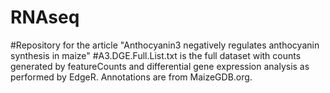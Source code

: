 # RNAseq
#Repository for the article "Anthocyanin3 negatively regulates anthocyanin synthesis in maize"
#A3.DGE.Full.List.txt is the full dataset with counts generated by featureCounts and differential gene expression analysis as performed by EdgeR. Annotations are from MaizeGDB.org.
